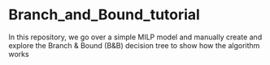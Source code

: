 # Branch_and_Bound_tutorial
In this repository, we go over a simple MILP model and manually create and explore the Branch &amp; Bound (B&amp;B) decision tree to show how the algorithm works
